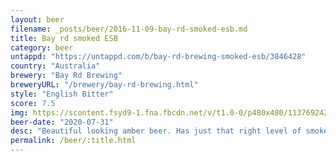 ```yaml
---
layout: beer
filename: _posts/beer/2016-11-09-bay-rd-smoked-esb.md
title: Bay rd smoked ESB
category: beer
untappd: "https://untappd.com/b/bay-rd-brewing-smoked-esb/3846428"
country: "Australia"
brewery: "Bay Rd Brewing"
breweryURL: "/brewery/bay-rd-brewing.html"
style: "English Bitter"
score: 7.5
img: https://scontent.fsyd9-1.fna.fbcdn.net/v/t1.0-0/p480x480/113769242_10158492319768745_5602743625450580621_o.jpg?_nc_cat=101&_nc_sid=0be424&_nc_ohc=u2--YMr5FUsAX_MUhkG&_nc_ht=scontent.fsyd9-1.fna&_nc_tp=6&oh=ef8fd9a333ca4e667d35b4ae07f52455&oe=5F4923AA
beer-date: "2020-07-31"
desc: "Beautiful looking amber beer. Has just that right level of smoke to make it interesting. Very interesting style of beer worth trying"
permalink: /beer/:title.html
---
```

